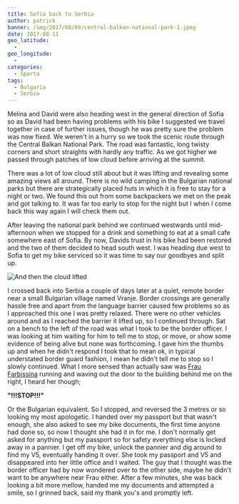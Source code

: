 ```yaml
---
title: Sofia back to Serbia
author: patrick
banner: /img/2017/08/09/central-balkan-national-park-1.jpeg
date: 2017-08-11
geo_latitude:
  - 
geo_longitude: 
  - 
categories:
  - Sparta
tags:
  - Bulgaria
  - Serbia
---
```

Melina and David were also heading west in the general direction of Sofia so as David had been having problems with his bike I suggested we travel together in case of further issues, though he was pretty sure the problem was now fixed. We weren't in a hurry so we took the scenic route through the Central Balkan National Park. The road was fantastic, long twisty corners and short straights with hardly any traffic. As we got higher we passed through patches of low cloud before arriving at the summit. 

<!--more-->

There was a lot of low cloud still about but it was lifting and revealing some amazing views all around. There is no wild camping in the Bulgarian national parks but there are strategically placed huts in which it is free to stay for a night or two. We found this out from some backpackers we met on the peak and got talking to. It was far too early to stop for the night but I when I come back this way again I will check them out.

After leaving the national park behind we continued westwards until mid-afternoon when we stopped for a drink and something to eat at a small cafe somewhere east of Sofia. By now, Davids trust in his bike had been restored and the two of them decided to head south west. I was heading due west to Sofia to get my bike serviced so it was time to say our goodbyes and split up.

![And then the cloud lifted](/img/2017/08/09/central-balkan-national-park-2.jpeg)

I crossed back into Serbia a couple of days later at a quiet, remote border near a small Bulgarian village named Vranje. Border crossings are generally hassle free and apart from the language barrier caused few problems so as I approached this one I was pretty relaxed. There were no other vehicles around and as I reached the barrier it lifted up, so I continued through. Sat on a bench to the left of the road was what I took to be the border officer. I was looking at him waiting for him to tell me to stop, or move, or show some evidence of being alive but none was forthcoming. I gave him the thumbs up and when he didn't respond I took that to mean ok, in typical understated border guard fashion, I mean he didn't tell me to stop so I slowly continued. What I more sensed than actually saw was [Frau Farbissina](https://en.wikipedia.org/wiki/Frau_Farbissina) running and waving out the door to the building behind me on the right, I heard her though;

**"!!!STOP!!!"**

Or the Bulgarian equivalent. So I stopped, and reversed the 3 metres or so looking my most apologetic. I handed over my passport but that wasn't enough, she also asked to see my bike documents, the first time anyone had done so, so now I thought she had it in for me. I don't normally get asked for anything but my passport so for safety everything else is locked away in a pannier. I get off my bike, unlock the pannier and dig around to find my V5, eventually handing it over. She took my passport and V5 and disappeared into her little office and I waited. The guy that I thought was the border officer had by now wondered over to the other side, maybe he didn't want to be anywhere near Frau either. After a few minutes, she was back looking a bit more mellow, handed me my documents and attempted a smile, so I grinned back, said my thank you's and promptly left. 